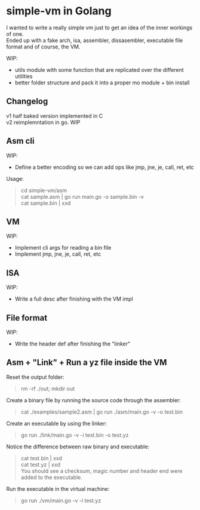 # simple-vm in Golang
I wanted to write a really simple vm just to get an idea of the inner workings of one.  
Ended up with a fake arch, isa, assembler, dissasembler, executable file format and of course, the VM.  

WIP:  
- utils module with some function that are replicated over the different utilities  
- better folder structure and pack it into a proper mo module + bin install  

##  Changelog  
v1 half baked version implemented in C  
v2 reimplemntation in go. WIP  

## Asm cli
WIP:  
- Define a better encoding so we can add ops like jmp, jne, je, call, ret, etc  

Usage:  
> cd simple-vm/asm  
> cat sample.asm | go run main.go -o sample.bin -v  
> cat sample.bin | xxd  

## VM
WIP:  
- Implement cli args for reading a bin file  
- Implement jmp, jne, je, call, ret, etc  


## ISA 
WIP:  
- Write a full desc after finishing with the VM impl  


## File format  
WIP:
- Write the header def after finishing the "linker"  


## Asm + "Link" + Run a yz file inside the VM

Reset the output folder:  
> rm -rf ./out; mkdir out  

Create a binary file by running the source code through the assembler:  
> cat ./examples/sample2.asm | go run ./asm/main.go -v -o test.bin    

Create an executable by using the linker:
> go run ./link/main.go -v -i test.bin -o test.yz    

Notice the difference between raw binary and executable:  
> cat test.bin | xxd    
> cat test.yz | xxd    
You should see a checksum, magic number and header end were added to the executable.  

Run the executable in the virtual machine:  
> go run ./vm/main.go -v -i test.yz    